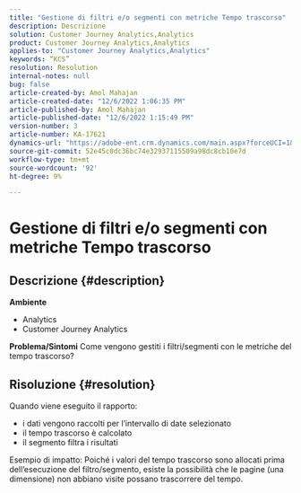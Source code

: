 ```yaml
---
title: "Gestione di filtri e/o segmenti con metriche Tempo trascorso"
description: Descrizione
solution: Customer Journey Analytics,Analytics
product: Customer Journey Analytics,Analytics
applies-to: "Customer Journey Analytics,Analytics"
keywords: “KCS”
resolution: Resolution
internal-notes: null
bug: false
article-created-by: Amol Mahajan
article-created-date: "12/6/2022 1:06:35 PM"
article-published-by: Amol Mahajan
article-published-date: "12/6/2022 1:15:49 PM"
version-number: 3
article-number: KA-17621
dynamics-url: "https://adobe-ent.crm.dynamics.com/main.aspx?forceUCI=1&pagetype=entityrecord&etn=knowledgearticle&id=f66217cf-6675-ed11-81aa-6045bd006e5a"
source-git-commit: 52e45c0dc36bc74e32937115509a98dc8cb10e7d
workflow-type: tm+mt
source-wordcount: '92'
ht-degree: 9%

---
```


# Gestione di filtri e/o segmenti con metriche Tempo trascorso

## Descrizione {#description}

<b>Ambiente</b>
- Analytics
- Customer Journey Analytics



<b>Problema/Sintomi</b>
Come vengono gestiti i filtri/segmenti con le metriche del tempo trascorso?


## Risoluzione {#resolution}

Quando viene eseguito il rapporto:
- i dati vengono raccolti per l’intervallo di date selezionato
- il tempo trascorso è calcolato
- il segmento filtra i risultati


Esempio di impatto: Poiché i valori del tempo trascorso sono allocati prima dell’esecuzione del filtro/segmento, esiste la possibilità che le pagine (una dimensione) non abbiano visite possano trascorrere del tempo.
